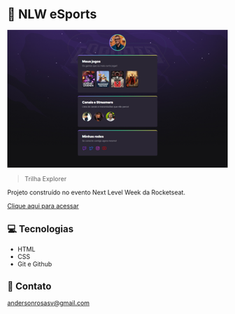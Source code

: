 # 🚀 NLW eSports


![preview](./.github/preview.png)

>Trilha Explorer

Projeto construído no evento Next Level Week da Rocketseat.


[Clique aqui para acessar](https:/andersonrosasv.github.io/nlw-esports-explorer)


## 💻 Tecnologias

- HTML
- CSS
- Git e Github

## 📧 Contato

andersonrosasv@gmail.com